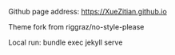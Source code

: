 Github page address: https://XueZitian.github.io

Theme fork from riggraz/no-style-please

Local run:
  bundle exec jekyll serve
